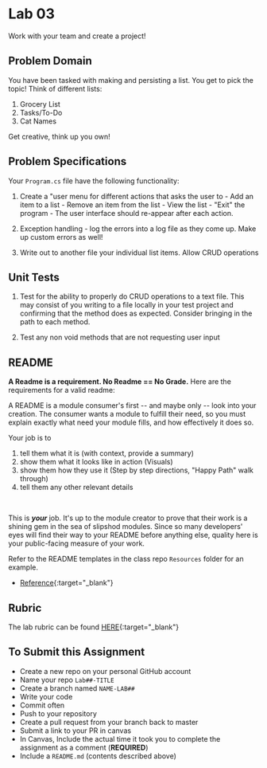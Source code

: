 # Lab 03

Work with your team and create a project! 

## Problem Domain
You have been tasked with making and persisting a list. You get to pick the topic! Think of different lists:

1. Grocery List
2. Tasks/To-Do
3. Cat Names

Get creative, think up you own!

## Problem Specifications

Your `Program.cs` file have the following functionality:

   1. Create a "user menu for different actions that asks the user to
          - Add an item to a list
          - Remove an item from the list
          - View the list
          - "Exit" the program
          - The user interface should re-appear after each action. 
   
2. Exception handling - log the errors into a log file as they come up. Make up custom errors as well! 

3. Write out to another file your individual list items. Allow CRUD operations 

## Unit Tests

1. Test for the ability to properly do CRUD operations to a text file. This may consist of you writing to a file locally in your test project and confirming that the method does as expected. Consider bringing in the path to each method. 

2. Test any non void methods that are not requesting user input

## README
**A Readme is a requirement. No Readme == No Grade.** 
Here are the requirements for a valid readme:

A README is a module consumer's first -- and maybe only -- look into your creation. The consumer wants a module to fulfill their need, so you must explain exactly what need your module fills, and how effectively it does so.

Your job is to

1. tell them what it is (with context, provide a summary)
1. show them what it looks like in action (Visuals)
1. show them how they use it (Step by step directions, "Happy Path" walk through)
1. tell them any other relevant details
<br />

This is ***your*** job. It's up to the module creator to prove that their work is a shining gem in the sea of slipshod modules. Since so many developers' eyes will find their way to your README before anything else, quality here is your public-facing measure of your work.

Refer to the README templates in the class repo `Resources` folder for an example. 
- [Reference](https://github.com/noffle/art-of-readme){:target="_blank"} 

## Rubric

The lab rubric can be found [HERE](../../Resources/rubric){:target="_blank"} 

## To Submit this Assignment
- Create a new repo on your personal GitHub account
- Name your repo `Lab##-TITLE`
- Create a branch named `NAME-LAB##`
- Write your code
- Commit often
- Push to your repository
- Create a pull request from your branch back to master
- Submit a link to your PR in canvas
- In Canvas, Include the actual time it took you to complete the assignment as a comment (**REQUIRED**)
- Include a `README.md` (contents described above)
